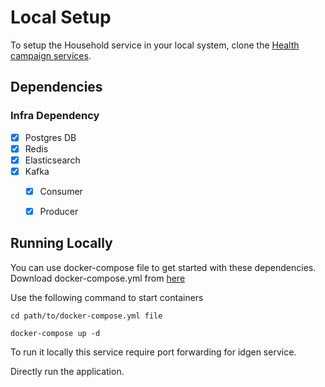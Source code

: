 # Local Setup

To setup the Household service in your local system, clone the [Health campaign services](https://github.com/egovernments/health-campaign-services).

## Dependencies

### Infra Dependency

- [X] Postgres DB
- [X] Redis
- [X] Elasticsearch
- [X] Kafka
    - [X] Consumer
    - [X] Producer


## Running Locally

You can use docker-compose file to get started with these dependencies. Download docker-compose.yml from [here](../libraries/docker-compose.yml)

Use the following command to start containers

```
cd path/to/docker-compose.yml file

docker-compose up -d
```

To run it locally this service require port forwarding for idgen service.

Directly run the application.